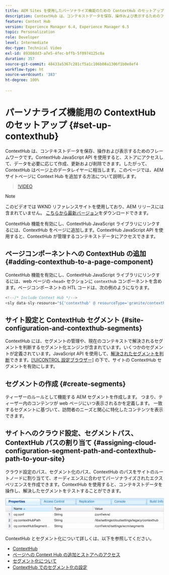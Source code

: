 ```yaml
---
title: AEM Sites を使用したパーソナライズ機能のための ContextHub のセットアップ
description: ContextHub は、コンテキストデータを保存、操作および表示するためのフレームワークです。ContextHub JavaScript API を使用すると、ストアにアクセスして、データを必要に応じて作成、更新および削除できます。したがって、ContextHub はページのデータレイヤーに相当します。このページでは、AEM サイトページに Context Hub を追加する方法について説明します。
feature: Context Hub
version: Experience Manager 6.4, Experience Manager 6.5
topic: Personalization
role: Developer
level: Intermediate
doc-type: Technical Video
exl-id: 89308dd3-a7e5-4fec-bffb-5f0974125c0a
duration: 357
source-git-commit: 48433a5367c281cf5a1c106b08a1306f1b0e8ef4
workflow-type: ht
source-wordcount: '383'
ht-degree: 100%

---
```


# パーソナライズ機能用の ContextHub のセットアップ {#set-up-contexthub}

ContextHub は、コンテキストデータを保存、操作および表示するためのフレームワークです。ContextHub JavaScript API を使用すると、ストアにアクセスして、データを必要に応じて作成、更新および削除できます。したがって、ContextHub はページ上のデータレイヤーに相当します。このページでは、AEM サイトページに Context Hub を追加する方法について説明します。

>[!VIDEO](https://video.tv.adobe.com/v/23765?quality=12&learn=on)

>[!NOTE]
>
>このビデオでは WKND リファレンスサイトを使用しており、AEM リリースには含まれていません。 [こちらから最新バージョン](https://github.com/adobe/aem-guides-wknd/releases)をダウンロードできます。

ContextHub 機能を有効にし、ContextHub JavaScript ライブラリにリンクするには、ContextHub をページに追加します。ContextHub JavaScript API を使用すると、ContextHub が管理するコンテキストデータにアクセスできます。

## ページコンポーネントへの ContextHub の追加 {#adding-contexthub-to-a-page-component}

ContextHub 機能を有効にし、ContextHub JavaScript ライブラリにリンクするには、web ページの `<head>` セクションに `contexthub` コンポーネントを含めます。ページコンポーネントの HTL コードは、次の例のようになります。

```java
<!--/* Include Context Hub */-->
<sly data-sly-resource="${'contexthub' @ resourceType='granite/contexthub/components/contexthub'}"/>
```

## サイト設定と ContextHub セグメント {#site-configuration-and-contexthub-segments}

ContextHub には、セグメントの管理や、現在のコンテキストで解決されるセグメントを判断するセグメント化エンジンが含まれています。いくつかのセグメントが定義されています。JavaScript API を使用して、[解決されたセグメントを判断](https://helpx.adobe.com/jp/experience-manager/6-5/sites/developing/using/ch-adding.html#DeterminingResolvedContextHubSegments)できます。[[!UICONTROL 設定ブラウザー]](https://experienceleague.adobe.com/docs/experience-manager-cloud-service/implementing/developing/configurations.html?lang=ja) の下で、サイトの ContextHub セグメントを有効にします。

## セグメントの作成 {#create-segments}

ティーザーのルールとして機能する AEM セグメントを作成します。 つまり、ティーザー内のコンテンツが web ページにいつ表示されるかを定義します。 一致するセグメントに基づいて、訪問者のニーズと関心に特化したコンテンツを表示できます。

## サイトへのクラウド設定、セグメントパス、ContextHub パスの割り当て {#assigning-cloud-configuration-segment-path-and-contexthub-path-to-your-site}

クラウド設定のパス、セグメント化のパス、ContextHub のパスをサイトのルートノードに割り当てて、オーディエンスに合わせてパーソナライズされたエクスペリエンスを作成できます。ContextHub を使用すると、コンテキストデータを操作し、解決したセグメントをテストすることができます。

![CRXDE Lite](assets/crx-de-properties.png)

ContextHub とセグメント化について詳しくは、以下を参照してください。

* [ContextHub](https://helpx.adobe.com/jp/experience-manager/6-5/sites/developing/using/contexthub.html)
* [ページへの Context Hub の追加とストアへのアクセス](https://helpx.adobe.com/jp/experience-manager/6-5/sites/developing/using/ch-adding.html)
* [セグメント化について](https://helpx.adobe.com/jp/experience-manager/6-5/sites/classic-ui-authoring/using/classic-personalization-campaigns-segmentation.html)
* [ContextHub でのセグメント化の設定](https://helpx.adobe.com/jp/experience-manager/6-5/sites/administering/using/segmentation.html)
